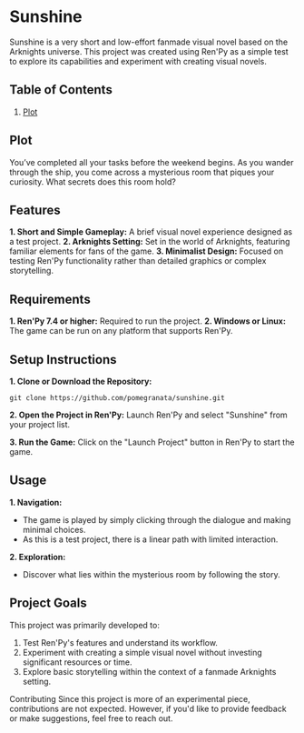 # Sunshine
Sunshine is a very short and low-effort fanmade visual novel based on the Arknights universe. This project was created using Ren'Py as a simple test to explore its capabilities and experiment with creating visual novels.

## Table of Contents
1. [Plot]()

## Plot
You’ve completed all your tasks before the weekend begins. As you wander through the ship, you come across a mysterious room that piques your curiosity. What secrets does this room hold?

## Features
**1. Short and Simple Gameplay:** A brief visual novel experience designed as a test project.
**2. Arknights Setting:** Set in the world of Arknights, featuring familiar elements for fans of the game.
**3. Minimalist Design:** Focused on testing Ren'Py functionality rather than detailed graphics or complex storytelling.

## Requirements
**1. Ren'Py 7.4 or higher:** Required to run the project.
**2. Windows or Linux:** The game can be run on any platform that supports Ren'Py.

## Setup Instructions
**1. Clone or Download the Repository:**

```
git clone https://github.com/pomegranata/sunshine.git
```

**2. Open the Project in Ren'Py:**
Launch Ren'Py and select "Sunshine" from your project list.

**3. Run the Game:**
Click on the "Launch Project" button in Ren'Py to start the game.

## Usage
**1. Navigation:**
* The game is played by simply clicking through the dialogue and making minimal choices.
* As this is a test project, there is a linear path with limited interaction.

**2. Exploration:**
* Discover what lies within the mysterious room by following the story.

## Project Goals
This project was primarily developed to:

1. Test Ren'Py's features and understand its workflow.
2. Experiment with creating a simple visual novel without investing significant resources or time.
3. Explore basic storytelling within the context of a fanmade Arknights setting.

Contributing
Since this project is more of an experimental piece, contributions are not expected. However, if you'd like to provide feedback or make suggestions, feel free to reach out.

